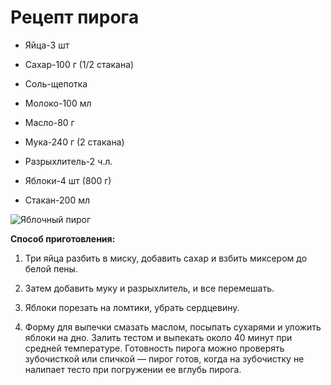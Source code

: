 # Рецепт пирога

* Яйца-3 шт

* Сахар-100 г (1/2 стакана)

* Соль-щепотка

* Молоко-100 мл

* Масло-80 г

* Мука-240 г (2 стакана)

* Разрыхлитель-2 ч.л.

* Яблоки-4 шт (800 г)

* Стакан-200 мл

![Яблочный пирог](https://pojrem.ru/img2/k-3408-00.jpg)

**Способ приготовления:**

1. Три яйца разбить в миску, добавить сахар и взбить миксером до белой пены.

2. Затем добавить муку и разрыхлитель, и все перемешать.

3. Яблоки порезать на ломтики, убрать сердцевину.

4. Форму для выпечки смазать маслом, посыпать сухарями и уложить яблоки на дно. Залить тестом и выпекать около 40 минут при средней температуре. Готовность пирога можно проверять зубочисткой или спичкой — пирог готов, когда на зубочистку не налипает тесто при погружении ее вглубь пирога.